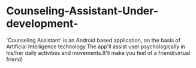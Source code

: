# Counseling-Assistant-Under-development-
'Counseling Assistant' is an Android based application, on the basis of Artificial Intelligence technology.The app'll assist user psychologically in his/her daily activities and movements.It'll make you feel of a friend(virtual friend)
